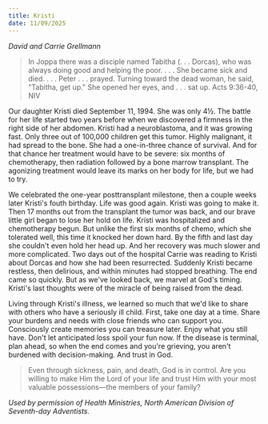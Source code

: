 ```yaml
---
title: Kristi
date: 11/09/2025
---
```


_David and Carrie Grellmann_

> <p></p>
> In Joppa there was a disciple named Tabitha (. . . Dorcas), who was always doing good and helping the poor. . . . She became sick and died. . . . Peter . . . prayed. Turning toward the dead woman, he said, "Tabitha, get up." She opened her eyes, and . . . sat up. Acts 9:36-40, NIV

Our daughter Kristi died September 11, 1994. She was only 4½. The battle for her life started two years before when we discovered a firmness in the right side of her abdomen. Kristi had a neuroblastoma, and it was growing fast. Only three out of 100,000 children get this tumor. Highly malignant, it had spread to the bone. She had a one-in-three chance of survival. And for that chance her treatment would have to be severe: six months of chemotherapy, then radiation followed by a bone marrow transplant. The agonizing treatment would leave its marks on her body for life, but we had to try.

We celebrated the one-year posttransplant milestone, then a couple weeks later Kristi's fouth birthday. Life was good again. Kristi was going to make it. Then 17 months out from the transplant the tumor was back, and our brave little girl began to lose her hold on life. Kristi was hospitalized and chemotherapy begun. But unlike the first six months of chemo, which she tolerated well, this time it knocked her down hard. By the fifth and last day she couldn't even hold her head up. And her recovery was much slower and more complicated. Two days out of the hospital Carrie was reading to Kristi about Dorcas and how she had been resurrected. Suddenly Kristi became restless, then delirious, and within minutes had stopped breathing. The end came so quickly. But as we've looked back, we marvel at God's timing. Kristi's last thoughts were of the miracle of being raised from the dead.

Living through Kristi's illness, we learned so much that we'd like to share with others who have a seriously ill child. First, take one day at a time. Share your burdens and needs with close friends who can support you. Consciously create memories you can treasure later. Enjoy what you still have. Don't let anticipated loss spoil your fun now. If the disease is terminal, plan ahead, so when the end comes and you're grieving, you aren't burdened with decision-making. And trust in God.

> <callout></callout>
> Even through sickness, pain, and death, God is in control. Are you willing to make Him the Lord of your life and trust Him with your most valuable possessions—the members of your family?

_Used by permission of Health Ministries, North American Division of Seventh-day Adventists._